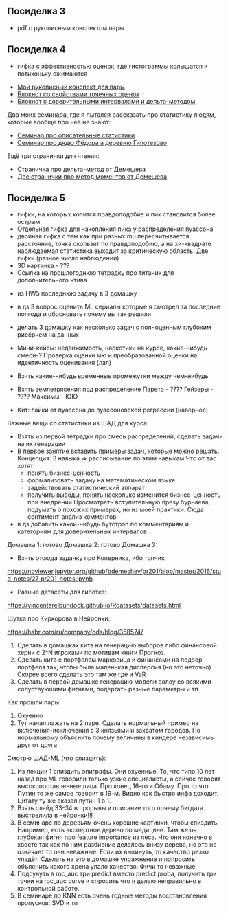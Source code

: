 
## Посиделка 3

- pdf с рукописным конспектом пары

## Посиделка 4

- гифка с эффективностью оценок, где гистограммы колышатся и потихоньку сжимаются


* [Мой рукописный конспект для пары]( )
* [Блокнот со свойствами точечных оценок](https://nbviewer.jupyter.org/github/FUlyankin/r_probability/blob/master/end_seminars_2019/sem_4/4.1%20estimates.ipynb)
* [Блокнот с доверительными интервалами и дельта-методом](https://nbviewer.jupyter.org/github/FUlyankin/r_probability/blob/master/end_seminars_2019/sem_4/4.2%20confidence_intervals.ipynb)

Два моих семинара, где я пытался рассказать про статистику людям, которые вообще про неё не знают:

* [Семинар про описательные статистики](https://github.com/FUlyankin/r_probability/blob/master/end_seminars_2019/sem_4/sem_preFedor.pdf)
* [Семинар про дядю Фёдора а деревню Гипотезово](https://github.com/FUlyankin/r_probability/blob/master/end_seminars_2019/sem_4/sem_Fedor.pdf)

Ещё три странички для чтения:

* [Страничка про дельта-метод от Демешева](https://github.com/bdemeshev/pr201/blob/master/delta_method/delta_method.pdf)
* [Две странички про метод моментов от Демешева](https://github.com/bdemeshev/pr201/raw/master/meth_moments/meth_moments_main.pdf)



## Посиделка 5

* гифки, на которых копится правдоподобие и пик становится более острым
* Отдельная гифка для накопления пика у распределения пуассона
* двойная гифка с тем как при разных mu пересчитывается расстояние, точка скользит по правдоподобию, а на хи-квадрате наблюдаемая статистика выходит за критическую область. Две гифки (разное число наблюдений)
* 3D картинка - ???
* Ссылка на прошлогоднюю тетрадку про титаник для дополнительного чтива



- из HW5 последнюю задачу в 3 домашку
- в дз 3 вопрос оценить ML сериалы которые я смотрел за последние полгода и обосновать почему вы так решили


- делать 3 домашку как несколько задач с полноценным глубоким рисёрчем на данных

* Мини-кейсы: недвижимость, наркотики на курсе, какие-нибудь смеси-? Проверка оценки мю и преобразованной оценки на идентичность оценивания (лал)
* Взять какие-нибудь временные промежутки между чем-нибудь
* Взять землетрясения под распределение Парето - ???? Гейзеры - ???? Максимы - ЮЮ

* Кит: лайки от пуассона до пуассоновской регрессии (наверное)



Важные вещи со статистики из ШАД для курса

- Взять из первой тетрадки про смесь распределений, сделать задачи на их генерации
- В первое занятие вставить примеры задач, которые можно решать. Концепция: 3 навыка => расписывание по этим навыкам
Что от вас хотят:
   * понять бизнес-ценность
   * формализовать задачу на математическом языке
   * задействовать статистический аппарат
   * получить выводы, понять насколько изменится бизнес-ценность при внедрении
Просмотреть вступительную презу бурнаева, подумать о похожих примерах, но из моей практики. Сюда сентимент-анализ комментов.
- в дз добавить какой-нибудь бутстрэп по комментариям и категориям для доверительных интервалов


Домашка 1: готово
Домашка 2: готово
Домашка 3:

- Взять отсюда задачку про Коперника, ибо топчик

https://nbviewer.jupyter.org/github/bdemeshev/pr201/blob/master/2016/stud_notes/27_pr201_notes.ipynb

- Разные датасеты для гипотез:

https://vincentarelbundock.github.io/Rdatasets/datasets.html


Шутка про Киркорова в Нейронки:

https://habr.com/ru/company/ods/blog/358574/

1. Сделать в домашках кита на генерацию выборов либо финансовой херни с 2^N игроками по мотивам книги Прогноз.
2. Сделать кита с портфелем марковица и финансами на подбор портфеля так, чтобы была маленькая дисперсия (но это неточно) Скорее всего сделать это там же где и VaR
3. Сделать в первой домашке генерацию модели солоу со всякими сопуствующими фигнями, подергать разные параметры и тп



Как прошли пары:
1. Охуенно
2. Тут начал лажать на 2 паре. Сделать нормальный пример на включения-исключения с 3 князьями и захватом городов. По нормальному объяснить почему величины в киндере независимы друг от друга.




Смотрю ШАД-ML (что спиздить):

1. Из лекции 1 спиздить эпиграфы. Они охуенные. То, что типо 10 лет назад про ML говорили только узкие специалисты, а сейчас говорят высокопоставленные лица. Про конец 16-го и Обаму. Про то что Путин то же самое говорит в 19-м. Видно как быстро инфа доходит. Цитату ту же сказал путин 1 в 1.
2. Взять слайд 33-34 в прорывы и описание того почему бигдата выстрелила в нейронки!!!
3. В семинаре по деревьям очень хорошие картинки, чтобы спиздить. Например, есть экспертное дерево по медицине. Там же оч глубокая фигня про feature importance из леса. Что они конечно в хвосте так как по ним разбиение делалось внизу дерева, но это не означает то они неважные. Если их выкинуть, то качество резко упадёт. Сделать на это в домашке упражнение и попросить объяснить какого хрена упало качество. Фичи то неважные.
4. Подсунуть в roc_auc три predict вместо predict.proba, получить три точки на roc_auc curve  и спросить что я делаю неправильно в контрольной работе.
5. В семинаре по KNN есть очень годные методы восстановления пропусков: SVD и тп
